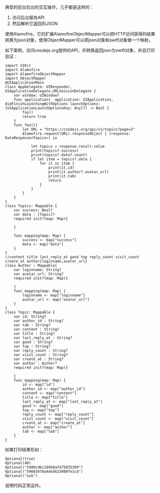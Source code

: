 典型的前台后台的交互操作，几乎都是这样的：
1. 访问后台服务API
2. 然后解析它返回的JSON

使用Alamofire，它的扩展AlamofireObjectMapper可以把HTTP访问获得的结果转换为json对象，使用ObjectMapper可以把json对象和swift对象做一个映射。

如下案例，访问cnodejs.org提供的API，并转换返回json为swift对象，并且打印验证：

    import UIKit
    import Alamofire
    import AlamofireObjectMapper
    import ObjectMapper
    @UIApplicationMain
    class AppDelegate: UIResponder, UIApplicationDelegate,URLSessionDelegate {
        var window: UIWindow?
        func application(_ application: UIApplication, didFinishLaunchingWithOptions launchOptions: [UIApplicationLaunchOptionsKey: Any]?) -> Bool {
            foo()
            return true
        }
        func foo(){
            let URL = "https://cnodejs.org/api/v1/topics?page=2"
            Alamofire.request(URL).responseObject { (response: DataResponse<Topics>) in
                
                let topics = response.result.value
                print(topics?.success)
                print(topics?.data?.count)
                if let item = topics?.data {
                    for it in item {
                        print(it.id)
                        print(it.author?.avatar_url)
                        print(it.tab)
                        return
                    }
                }
            }
        }
    }
    class Topics: Mappable {
        var success: Bool?
        var data : [Topic]?
        required init?(map: Map){
            
        }
        
        func mapping(map: Map) {
            success <- map["success"]
            data <- map["data"]
        }
    }
    //content title last_reply_at good top reply_count visit_count create_at author{loginname,avatar_url}
    class Author : Mappable{
        var loginname: String?
        var avatar_url: String?
        required init?(map: Map){
            
        }
        func mapping(map: Map) {
            loginname <- map["loginname"]
            avatar_url <- map["avatar_url"]
        }
    }
    class Topic: Mappable {
        var id: String?
        var author_id : String?
        var tab : String?
        var content : String?
        var title : String?
        var last_reply_at : String?
        var good : String?
        var top : String?
        var reply_count : String?
        var visit_count : String?
        var create_at : String?
        var author : Author?
        required init?(map: Map){
            
        }
        func mapping(map: Map) {
            id <- map["id"]
            author_id <- map["author_id"]
            content <- map["content"]
            title <- map["title"]
            last_reply_at <- map["last_reply_at"]
            good <- map["good"]
            top <- map["top"]
            reply_count <- map["reply_count"]
            visit_count <- map["visit_count"]
            create_at <- map["create_at"]
            author <- map["author"]
            tab <- map["tab"]
        }
    }

如果打印结果形如：

    Optional(true)
    Optional(40)
    Optional("5989cd6c2d4b0af475035399")
    Optional("59603478a4de5625080fe1cd")
    Optional("ask")
说明代码正常运作。